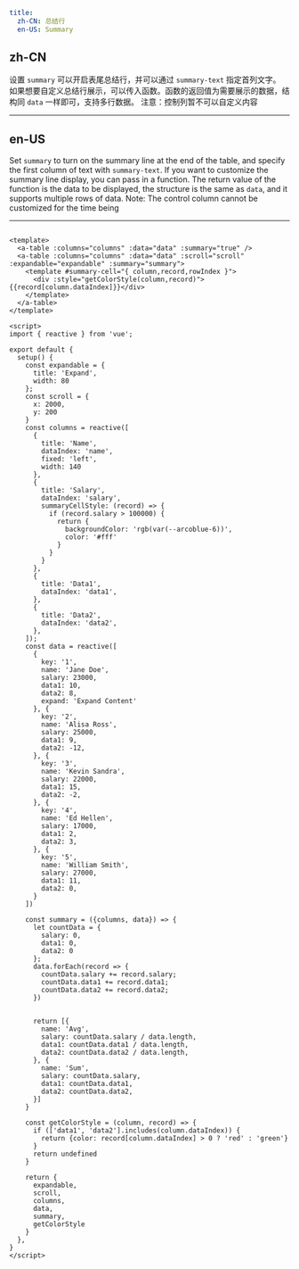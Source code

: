 ```yaml
title:
  zh-CN: 总结行
  en-US: Summary
```

## zh-CN

设置 `summary` 可以开启表尾总结行，并可以通过 `summary-text` 指定首列文字。 如果想要自定义总结行展示，可以传入函数。函数的返回值为需要展示的数据，结构同 `data` 一样即可，支持多行数据。
注意：控制列暂不可以自定义内容

---

## en-US

Set `summary` to turn on the summary line at the end of the table, and specify the first column of text
with `summary-text`. If you want to customize the summary line display, you can pass in a function. The return value of
the function is the data to be displayed, the structure is the same as `data`, and it supports multiple rows of data.
Note: The control column cannot be customized for the time being

---

```vue

<template>
  <a-table :columns="columns" :data="data" :summary="true" />
  <a-table :columns="columns" :data="data" :scroll="scroll" :expandable="expandable" :summary="summary">
    <template #summary-cell="{ column,record,rowIndex }">
      <div :style="getColorStyle(column,record)">{{record[column.dataIndex]}}</div>
    </template>
  </a-table>
</template>

<script>
import { reactive } from 'vue';

export default {
  setup() {
    const expandable = {
      title: 'Expand',
      width: 80
    };
    const scroll = {
      x: 2000,
      y: 200
    }
    const columns = reactive([
      {
        title: 'Name',
        dataIndex: 'name',
        fixed: 'left',
        width: 140
      },
      {
        title: 'Salary',
        dataIndex: 'salary',
        summaryCellStyle: (record) => {
          if (record.salary > 100000) {
            return {
              backgroundColor: 'rgb(var(--arcoblue-6))',
              color: '#fff'
            }
          }
        }
      },
      {
        title: 'Data1',
        dataIndex: 'data1',
      },
      {
        title: 'Data2',
        dataIndex: 'data2',
      },
    ]);
    const data = reactive([
      {
        key: '1',
        name: 'Jane Doe',
        salary: 23000,
        data1: 10,
        data2: 8,
        expand: 'Expand Content'
      }, {
        key: '2',
        name: 'Alisa Ross',
        salary: 25000,
        data1: 9,
        data2: -12,
      }, {
        key: '3',
        name: 'Kevin Sandra',
        salary: 22000,
        data1: 15,
        data2: -2,
      }, {
        key: '4',
        name: 'Ed Hellen',
        salary: 17000,
        data1: 2,
        data2: 3,
      }, {
        key: '5',
        name: 'William Smith',
        salary: 27000,
        data1: 11,
        data2: 0,
      }
    ])

    const summary = ({columns, data}) => {
      let countData = {
        salary: 0,
        data1: 0,
        data2: 0
      };
      data.forEach(record => {
        countData.salary += record.salary;
        countData.data1 += record.data1;
        countData.data2 += record.data2;
      })


      return [{
        name: 'Avg',
        salary: countData.salary / data.length,
        data1: countData.data1 / data.length,
        data2: countData.data2 / data.length,
      }, {
        name: 'Sum',
        salary: countData.salary,
        data1: countData.data1,
        data2: countData.data2,
      }]
    }

    const getColorStyle = (column, record) => {
      if (['data1', 'data2'].includes(column.dataIndex)) {
        return {color: record[column.dataIndex] > 0 ? 'red' : 'green'}
      }
      return undefined
    }

    return {
      expandable,
      scroll,
      columns,
      data,
      summary,
      getColorStyle
    }
  },
}
</script>
```
